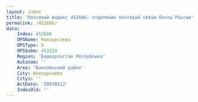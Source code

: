 ```yaml
---
layout: index
title: 'Почтовый индекс 452666: отделение почтовой связи Почты России'
permalink: /452666/
data:
    Index: 452666
    OPSName: Новоурсаево
    OPSType: О
    OPSSubm: 452229
    Region: 'Башкортостан Республика'
    Autonom: ''
    Area: 'Бакалинский район'
    City: Новоурсаево
    City1: ''
    ActDate: '20070212'
    IndexOld: ''
---
```

